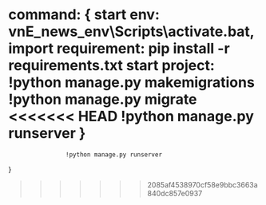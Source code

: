 command: {
    start env: vnE_news_env\Scripts\activate.bat,
    import requirement: pip install -r requirements.txt
    start project:  !python manage.py makemigrations 
                    !python manage.py migrate 
<<<<<<< HEAD
                    !python manage.py runserver
}
=======
                    !python manage.py runserver 
}
>>>>>>> 2085af4538970cf58e9bbc3663a840dc857e0937
